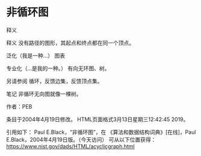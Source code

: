 # 非循环图


释义



释义
没有路径的图形，其起点和终点都在同一个顶点。



泛化（我是一种…）
图表



专业化（…是我的一种。）
有向无环图、树。



另请参阅
循环，反馈边集，反馈顶点集。



笔记
非循环无向图就像一棵树。


作者：PEB







条目于2004年4月19日修改。
HTML页面格式3月13日星期三12:42:45 2019。



引用如下：
Paul E.Black，“非循环图”，在
《算法和数据结构词典》[在线]，Paul E.Black，2004年4月19日版。（今天访问）
可从以下位置获得：https://www.nist.gov/dads/HTML/acyclicgraph.html